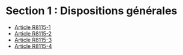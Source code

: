 # Section 1 : Dispositions générales &#13;
&#13;


* [Article R8115-1](./LEGIARTI000030420633.md)
* [Article R8115-2](./LEGIARTI000031564854.md)
* [Article R8115-3](./LEGIARTI000030420637.md)
* [Article R8115-4](./LEGIARTI000030420639.md)
